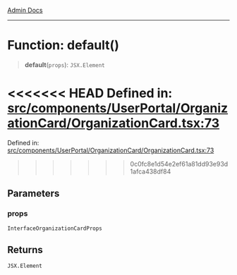[Admin Docs](/)

***

# Function: default()

> **default**(`props`): `JSX.Element`

<<<<<<< HEAD
Defined in: [src/components/UserPortal/OrganizationCard/OrganizationCard.tsx:73](https://github.com/abhassen44/talawa-admin/blob/285f7384c3d26b5028a286d84f89b85120d130a2/src/components/UserPortal/OrganizationCard/OrganizationCard.tsx#L73)
=======
Defined in: [src/components/UserPortal/OrganizationCard/OrganizationCard.tsx:73](https://github.com/PalisadoesFoundation/talawa-admin/blob/main/src/components/UserPortal/OrganizationCard/OrganizationCard.tsx#L73)
>>>>>>> 0c0fc8e1d54e2ef61a81dd93e93d1afca438df84

## Parameters

### props

`InterfaceOrganizationCardProps`

## Returns

`JSX.Element`

